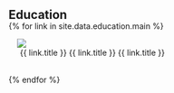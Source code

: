 <h2 style="margin: 2px 0px -15px;">Education</h2>

{% for link in site.data.education.main %}

<div>
  <div style="position: relative;padding-up: 15px;padding-right: 15px;padding-left: 15px;">
    <img src="{{ link.image }}" style="width=25;height=25">
  </div>
  <div style="position: relative;padding-right: 15px;padding-left: 20px;">
    {{ link.title }}
    {{ link.title }}
    {{ link.title }}
  </div>
</div>

<br>

{% endfor %}

